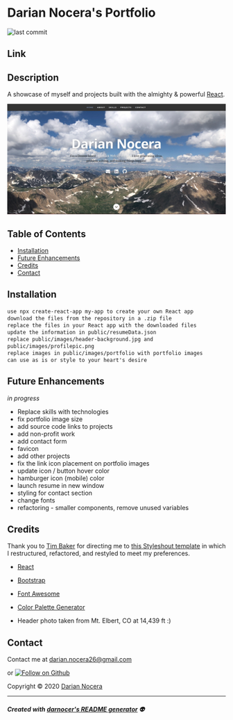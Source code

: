 # Darian Nocera's Portfolio

![last commit](https://img.shields.io/github/last-commit/darnocer/React-Portfolio?style=flat-square)

## Link

## Description

A showcase of myself and projects built with the almighty & powerful [React](https://reactjs.org/).

![demo](/public/images/demo.png)

## Table of Contents

- [Installation](#installation)
- [Future Enhancements](#future-enhancements)
- [Credits](#Credits)
- [Contact](#Contact)

## Installation

```
use npx create-react-app my-app to create your own React app
download the files from the repository in a .zip file
replace the files in your React app with the downloaded files
update the information in public/resumeData.json
replace public/images/header-background.jpg and public/images/profilepic.png
replace images in public/images/portfolio with portfolio images
can use as is or style to your heart's desire

```

## Future Enhancements

_in progress_

- Replace skills with technologies
- fix portfolio image size
- add source code links to projects
- add non-profit work
- add contact form
- favicon
- add other projects
- fix the link icon placement on portfolio images
- update icon / button hover color
- hamburger icon (mobile) color
- launch resume in new window
- styling for contact section
- change fonts
- refactoring - smaller components, remove unused variables

## Credits

Thank you to [Tim Baker](https://github.com/tbakerx/react-resume-template) for directing me to [this Styleshout template](https://www.styleshout.com/free-templates/ceevee/) in which I restructured, refactored, and restyled to meet my preferences.

- [React](https://reactjs.org/)
- [Bootstrap](https://getbootstrap.com/docs/4.4/getting-started/introduction/)
- [Font Awesome](https://fontawesome.com/)
- [Color Palette Generator](https://www.canva.com/colors/color-palette-generator/)

- Header photo taken from Mt. Elbert, CO at 14,439 ft :)

## Contact

Contact me at [darian.nocera26@gmail.com](mailto:darian.nocera26@gmail.com)

or [![Follow on Github](https://img.shields.io/github/followers/darnocer?label=Follow&style=social)](http://www.github.com/darnocer)

Copyright © 2020 [Darian Nocera](http://www.github.com/darnocer)

---

##### _Created with [darnocer's README generator](https://github.com/darnocer/Node.js-and-ES6-README-Generator)_ 👽
